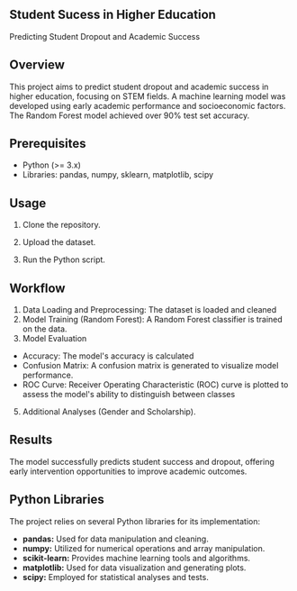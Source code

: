 ## Student Sucess in Higher Education

Predicting Student Dropout and Academic Success

## Overview

This project aims to predict student dropout and academic success in higher education, focusing on STEM fields. A machine learning model was developed using early academic performance and socioeconomic factors. The Random Forest model achieved over 90% test set accuracy.

## Prerequisites

- Python (>= 3.x)
- Libraries: pandas, numpy, sklearn, matplotlib, scipy

## Usage

1. Clone the repository.

2. Upload the dataset.

3. Run the Python script.

## Workflow

1. Data Loading and Preprocessing: The dataset is loaded and cleaned
2. Model Training (Random Forest): A Random Forest classifier is trained on the data.
3. Model Evaluation
- Accuracy: The model's accuracy is calculated
- Confusion Matrix: A confusion matrix is generated to visualize model performance.
- ROC Curve: Receiver Operating Characteristic (ROC) curve is plotted to assess the model's ability to distinguish between classes
5. Additional Analyses (Gender and Scholarship).

## Results

The model successfully predicts student success and dropout, offering early intervention opportunities to improve academic outcomes.

## Python Libraries

The project relies on several Python libraries for its implementation:

- **pandas:** Used for data manipulation and cleaning.
- **numpy:** Utilized for numerical operations and array manipulation.
- **scikit-learn:** Provides machine learning tools and algorithms.
- **matplotlib:** Used for data visualization and generating plots.
- **scipy:** Employed for statistical analyses and tests.


